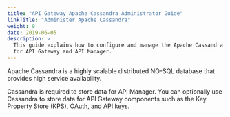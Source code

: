 ```yaml
---
title: "API Gateway Apache Cassandra Administrator Guide"
linkTitle: "Administer Apache Cassandra"
weight: 9
date: 2019-06-05
description: >
  This guide explains how to configure and manage the Apache Cassandra database
  for API Gateway and API Manager.
---
```

Apache Cassandra is a highly scalable distributed NO-SQL database that
provides high service availability.

Cassandra is required to store data for API Manager. You can optionally use Cassandra to store data for API Gateway components such as the Key Property Store (KPS), OAuth, and API keys.
